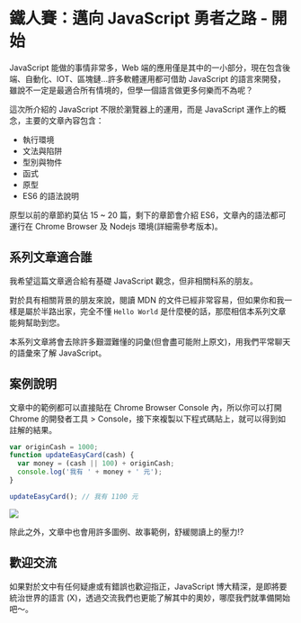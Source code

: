 # 鐵人賽：邁向 JavaScript 勇者之路 - 開始

JavaScript 能做的事情非常多，Web 端的應用僅是其中的一小部分，現在包含後端、自動化、IOT、區塊鏈...許多軟體運用都可借助 JavaScript 的語言來開發，雖說不一定是最適合所有情境的，但學一個語言做更多何樂而不為呢？

這次所介紹的 JavaScript 不限於瀏覽器上的運用，而是 JavaScript 運作上的概念，主要的文章內容包含：

- 執行環境
- 文法與陷阱
- 型別與物件
- 函式
- 原型
- ES6 的語法說明

<!-- more -->

原型以前的章節約莫佔 15 ~ 20 篇，剩下的章節會介紹 ES6，文章內的語法都可運行在 Chrome Browser 及 Nodejs 環境(詳細需參考版本)。

## 系列文章適合誰
我希望這篇文章適合給有基礎 JavaScript 觀念，但非相關科系的朋友。

對於具有相關背景的朋友來說，閱讀 MDN 的文件已經非常容易，但如果你和我一樣是屬於半路出家，完全不懂 `Hello World` 是什麼梗的話，那麼相信本系列文章能夠幫助到您。

本系列文章將會去除許多艱澀難懂的詞彙(但會盡可能附上原文)，用我們平常聊天的語彙來了解 JavaScript。

## 案例說明
文章中的範例都可以直接貼在 Chrome Browser Console 內，所以你可以打開 Chrome 的開發者工具 > Console，接下來複製以下程式碼貼上，就可以得到如註解的結果。

```js
var originCash = 1000;
function updateEasyCard(cash) {
  var money = (cash || 100) + originCash;
  console.log('我有 ' + money + ' 元');
}

updateEasyCard(); // 我有 1100 元
```

![](https://firebasestorage.googleapis.com/v0/b/casper-de5d5.appspot.com/o/images%2Fblog%2F9393CA07-8980-494E-90D6-AA0DC4F629E9.png?alt=media&token=1cc2c5c1-cb7b-4bbc-a427-ffb2a070e9c3)

除此之外，文章中也會用許多圖例、故事範例，舒緩閱讀上的壓力!?

## 歡迎交流

如果對於文中有任何疑慮或有錯誤也歡迎指正，JavaScript 博大精深，是即將要統治世界的語言 (X)，透過交流我們也更能了解其中的奧妙，哪麼我們就準備開始吧～。

